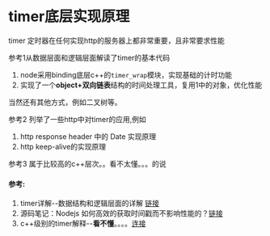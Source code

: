 # timer底层实现原理
 
timer 定时器在任何实现http的服务器上都非常重要，且非常要求性能


参考1从数据层面和逻辑层面解读了timer的基本代码
1. node采用binding底层c++的`timer_wrap`模块，实现基础的计时功能
2. 实现了一个**object+双向链表**结构的时间处理工具，复用1中的对象，优化性能

当然还有其他方式，例如二叉树等。

参考2 列举了一些http中对timer的应用,例如
1. http response header 中的 Date 实现原理
2. http keep-alive的实现原理

参考3 属于比较高的c++层次。。看不太懂。。。的说



#### 参考:
1. timer详解--数据结构和逻辑层面的详解 [链接](https://zhuanlan.zhihu.com/p/30763470)
2. 源码笔记：Nodejs 如何高效的获取时间戳而不影响性能的？[链接](https://zhuanlan.zhihu.com/p/34889978)
3. c++级别的timer解释--**看不懂**。。。。[连接](https://zhuanlan.zhihu.com/p/26023420)

